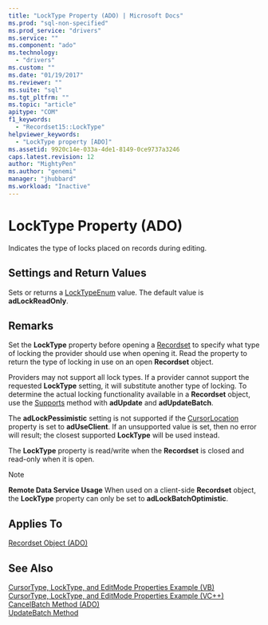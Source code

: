 ```yaml
---
title: "LockType Property (ADO) | Microsoft Docs"
ms.prod: "sql-non-specified"
ms.prod_service: "drivers"
ms.service: ""
ms.component: "ado"
ms.technology:
  - "drivers"
ms.custom: ""
ms.date: "01/19/2017"
ms.reviewer: ""
ms.suite: "sql"
ms.tgt_pltfrm: ""
ms.topic: "article"
apitype: "COM"
f1_keywords: 
  - "Recordset15::LockType"
helpviewer_keywords: 
  - "LockType property [ADO]"
ms.assetid: 9920c14e-033a-4de1-8149-0ce9737a3246
caps.latest.revision: 12
author: "MightyPen"
ms.author: "genemi"
manager: "jhubbard"
ms.workload: "Inactive"
---
```

# LockType Property (ADO)
Indicates the type of locks placed on records during editing.  
  
## Settings and Return Values  
 Sets or returns a [LockTypeEnum](../../../ado/reference/ado-api/locktypeenum.md) value. The default value is **adLockReadOnly**.  
  
## Remarks  
 Set the **LockType** property before opening a [Recordset](../../../ado/reference/ado-api/recordset-object-ado.md) to specify what type of locking the provider should use when opening it. Read the property to return the type of locking in use on an open **Recordset** object.  
  
 Providers may not support all lock types. If a provider cannot support the requested **LockType** setting, it will substitute another type of locking. To determine the actual locking functionality available in a **Recordset** object, use the [Supports](../../../ado/reference/ado-api/supports-method.md) method with **adUpdate** and **adUpdateBatch**.  
  
 The **adLockPessimistic** setting is not supported if the [CursorLocation](../../../ado/reference/ado-api/cursorlocation-property-ado.md) property is set to **adUseClient**. If an unsupported value is set, then no error will result; the closest supported **LockType** will be used instead.  
  
 The **LockType** property is read/write when the **Recordset** is closed and read-only when it is open.  
  
> [!NOTE]
>  **Remote Data Service Usage** When used on a client-side **Recordset** object, the **LockType** property can only be set to **adLockBatchOptimistic**.  
  
## Applies To  
 [Recordset Object (ADO)](../../../ado/reference/ado-api/recordset-object-ado.md)  
  
## See Also  
 [CursorType, LockType, and EditMode Properties Example (VB)](../../../ado/reference/ado-api/cursortype-locktype-and-editmode-properties-example-vb.md)   
 [CursorType, LockType, and EditMode Properties Example (VC++)](../../../ado/reference/ado-api/cursortype-locktype-and-editmode-properties-example-vc.md)   
 [CancelBatch Method (ADO)](../../../ado/reference/ado-api/cancelbatch-method-ado.md)   
 [UpdateBatch Method](../../../ado/reference/ado-api/updatebatch-method.md)
